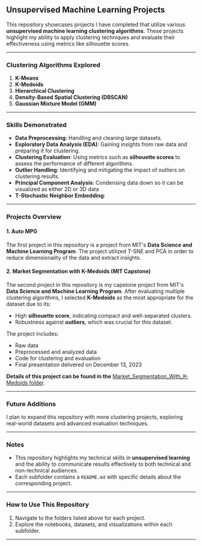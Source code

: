 ## Unsupervised Machine Learning Projects

This repository showcases projects I have completed that utilize various **unsupervised machine learning clustering algorithms**. These projects highlight my ability to apply clustering techniques and evaluate their effectiveness using metrics like silhouette scores.

---

### **Clustering Algorithms Explored**
1. **K-Means**
2. **K-Medoids**
3. **Hierarchical Clustering**
4. **Density-Based Spatial Clustering (DBSCAN)**
5. **Gaussian Mixture Model (GMM)**

---

### **Skills Demonstrated**
- **Data Preprocessing**: Handling and cleaning large datasets.
- **Exploratory Data Analysis (EDA)**: Gaining insights from raw data and preparing it for clustering.
- **Clustering Evaluation**: Using metrics such as **silhouette scores** to assess the performance of different algorithms.
- **Outlier Handling**: Identifying and mitigating the impact of outliers on clustering results.
- **Principal Component Analysis**: Condensing data down so it can be visualized as either 2D or 3D data
- **T-Stochastic Neighbor Embedding**: 

---

### **Projects Overview**
#### 1. **Auto MPG**
The first project in this repository is a project from MIT's **Data Science and Machine Learning Program**. The project utilized T-SNE and PCA in order to reduce dimensionality of the data and extract insights.

#### 2. **Market Segmentation with K-Medoids (MIT Capstone)**
The second project in this repository is my capstone project from MIT's **Data Science and Machine Learning Program**. After evaluating multiple clustering algorithms, I selected **K-Medoids** as the most appropriate for the dataset due to its:
- High **silhouette score**, indicating compact and well-separated clusters.
- Robustness against **outliers**, which was crucial for this dataset.

The project includes:
- Raw data
- Preprocessed and analyzed data
- Code for clustering and evaluation
- Final presentation delivered on December 13, 2023

**Details of this project can be found in the** [Market_Segmentation_With_K-Medoids folder](https://github.com/Garlid/Unsupervised-Machine-Learning/tree/main/Market_Segmentation_With_K-Medoids).

---

### **Future Additions**
I plan to expand this repository with more clustering projects, exploring real-world datasets and advanced evaluation techniques.

---

### Notes
- This repository highlights my technical skills in **unsupervised learning** and the ability to communicate results effectively to both technical and non-technical audiences.
- Each subfolder contains a `README.md` with specific details about the corresponding project.

---

### **How to Use This Repository**
1. Navigate to the folders listed above for each project.
2. Explore the notebooks, datasets, and visualizations within each subfolder.

---
